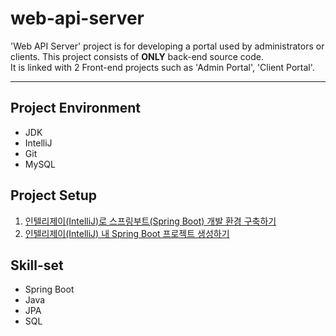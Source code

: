 # web-api-server

'Web API Server' project is for developing a portal used by administrators or clients.
This project consists of **ONLY** back-end source code.   
It is linked with 2 Front-end projects such as 'Admin Portal', 'Client Portal'.

---

## Project Environment
- JDK
- IntelliJ
- Git
- MySQL

## Project Setup
1. [인텔리제이(IntelliJ)로 스프링부트(Spring Boot) 개발 환경 구축하기](https://logs-jejustone.tistory.com/53)   
2. [인텔리제이(IntelliJ) 내 Spring Boot 프로젝트 생성하기](https://logs-jejustone.tistory.com/54)


## Skill-set
- Spring Boot
- Java
- JPA
- SQL
